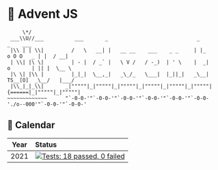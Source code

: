 # 🎄 Advent JS 

```
     \*/   
 ___\\U//___          ___       _                             _                   _    ___   
 |\\ | | \\|         /   \   __| |   __ __    ___    _ _     | |_      o O O   _ | |  / __|  
 | \\| |\ \|         | - |  / _` |   \ V /   / -_)  | ' \    |  _|    o       | || |  \__ \  
 |\ \| |\\ |         |_|_|  \__,_|   _\_/_   \___|  |_||_|   _\__|   TS__[O]  _\__/   |___/  
 |\\_|_|_\\|       _|"""""|_|"""""|_|"""""|_|"""""|_|"""""|_|"""""| {======|_|"""""|_|"""""| 
~~~~~~~~~~~~~      "`-0-0-'"`-0-0-'"`-0-0-'"`-0-0-'"`-0-0-'"`-0-0-'./o--000'"`-0-0-'"`-0-0-' 
```

## 📆 Calendar

Year | Status 
---- | :----- 
2021 | [![Tests: 18 passed, 0 failed](https://img.shields.io/badge/-✔_18&#47;25_&#124;_✘_0-brightgreen)](src/2021)

